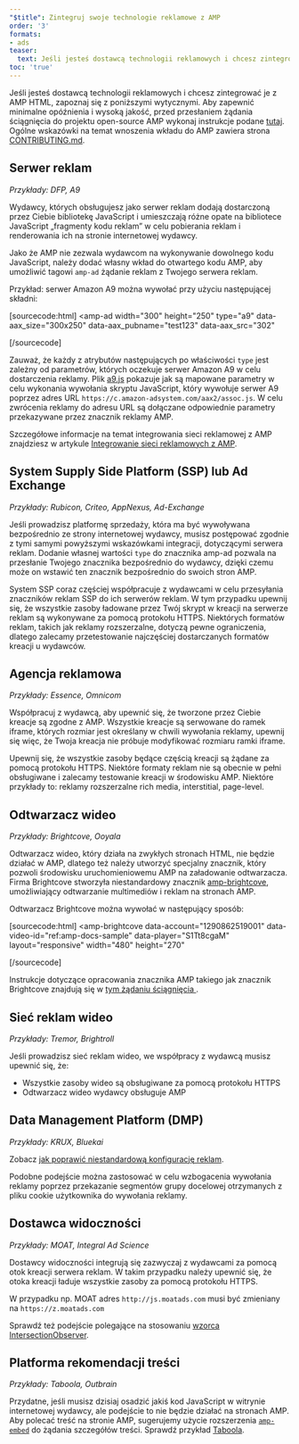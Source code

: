 ```yaml
---
"$title": Zintegruj swoje technologie reklamowe z AMP
order: '3'
formats:
- ads
teaser:
  text: Jeśli jesteś dostawcą technologii reklamowych i chcesz zintegrować je z AMP HTML, zapoznaj się z poniższymi wytycznymi.
toc: 'true'
---
```


<!--
This file is imported from https://github.com/ampproject/amphtml/blob/master/ads/_integration-guide.md.
Please do not change this file.
If you have found a bug or an issue please
have a look and request a pull request there.
-->

Jeśli jesteś dostawcą technologii reklamowych i chcesz zintegrować je z AMP HTML, zapoznaj się z poniższymi wytycznymi. Aby zapewnić minimalne opóźnienia i wysoką jakość, przed przesłaniem żądania ściągnięcia do projektu open-source AMP wykonaj instrukcje podane [tutaj](https://github.com/ampproject/amphtml/blob/master/ads/../3p/README.md#ads). Ogólne wskazówki na temat wnoszenia wkładu do AMP zawiera strona [CONTRIBUTING.md](https://github.com/ampproject/amphtml/blob/master/ads/../CONTRIBUTING.md).

## Serwer reklam <a name="ad-server"></a>

*Przykłady: DFP, A9*

Wydawcy, których obsługujesz jako serwer reklam dodają dostarczoną przez Ciebie bibliotekę JavaScript i umieszczają różne opate na bibliotece JavaScript „fragmenty kodu reklam” w celu pobierania reklam i renderowania ich na stronie internetowej wydawcy.

Jako że AMP nie zezwala wydawcom na wykonywanie dowolnego kodu JavaScript, należy dodać własny wkład do otwartego kodu AMP, aby umożliwić tagowi `amp-ad` żądanie reklam z Twojego serwera reklam.

Przykład: serwer Amazon A9 można wywołać przy użyciu następującej składni:

[sourcecode:html]
<amp-ad
  width="300"
  height="250"
  type="a9"
  data-aax_size="300x250"
  data-aax_pubname="test123"
  data-aax_src="302"
>
</amp-ad>
[/sourcecode]

Zauważ, że każdy z atrybutów następujących po właściwości `type` jest zależny od parametrów, których oczekuje serwer Amazon A9 w celu dostarczenia reklamy. Plik [a9.js](https://github.com/ampproject/amphtml/blob/master/ads/./a9.js) pokazuje jak są mapowane parametry w celu wykonania wywołania skryptu JavaScript, który wywołuje serwer A9 poprzez adres URL `https://c.amazon-adsystem.com/aax2/assoc.js`. W celu zwrócenia reklamy do adresu URL są dołączane odpowiednie parametry przekazywane przez znacznik reklamy AMP.

Szczegółowe informacje na temat integrowania sieci reklamowej z AMP znajdziesz w artykule [Integrowanie sieci reklamowych z AMP](https://github.com/ampproject/amphtml/blob/master/ads/README.md).

## System Supply Side Platform (SSP) lub Ad Exchange <a name="supply-side-platform-ssp-or-an-ad-exchange"></a>

*Przykłady: Rubicon, Criteo, AppNexus, Ad-Exchange*

Jeśli prowadzisz platformę sprzedaży, która ma być wywoływana bezpośrednio ze strony internetowej wydawcy, musisz postępować zgodnie z tymi samymi powyższymi wskazówkami integracji, dotyczącymi serwera reklam. Dodanie własnej wartości `type` do znacznika amp-ad pozwala na przesłanie Twojego znacznika bezpośrednio do wydawcy, dzięki czemu może on wstawić ten znacznik bezpośrednio do swoich stron AMP.

System SSP coraz częściej współpracuje z wydawcami w celu przesyłania znaczników reklam SSP do ich serwerów reklam. W tym przypadku upewnij się, że wszystkie zasoby ładowane przez Twój skrypt w kreacji na serwerze reklam są wykonywane za pomocą protokołu HTTPS. Niektórych formatów reklam, takich jak reklamy rozszerzalne, dotyczą pewne ograniczenia, dlatego zalecamy przetestowanie najczęściej dostarczanych formatów kreacji u wydawców.

## Agencja reklamowa <a name="ad-agency"></a>

*Przykłady: Essence, Omnicom*

Współpracuj z wydawcą, aby upewnić się, że tworzone przez Ciebie kreacje są zgodne z AMP. Wszystkie kreacje są serwowane do ramek iframe, których rozmiar jest określany w chwili wywołania reklamy, upewnij się więc, że Twoja kreacja nie próbuje modyfikować rozmiaru ramki iframe.

Upewnij się, że wszystkie zasoby będące częścią kreacji są żądane za pomocą protokołu HTTPS. Niektóre formaty reklam nie są obecnie w pełni obsługiwane i zalecamy testowanie kreacji w środowisku AMP. Niektóre przykłady to: reklamy rozszerzalne rich media, interstitial, page-level.

## Odtwarzacz wideo <a name="video-player"></a>

*Przykłady: Brightcove, Ooyala*

Odtwarzacz wideo, który działa na zwykłych stronach HTML, nie będzie działać w AMP, dlatego też należy utworzyć specjalny znacznik, który pozwoli środowisku uruchomieniowemu AMP na załadowanie odtwarzacza. Firma Brightcove stworzyła niestandardowy znacznik [amp-brightcove](https://github.com/ampproject/amphtml/blob/master/extensions/amp-brightcove/amp-brightcove.md), umożliwiający odtwarzanie multimediów i reklam na stronach AMP.

Odtwarzacz Brightcove można wywołać w następujący sposób:

[sourcecode:html]
<amp-brightcove
  data-account="1290862519001"
  data-video-id="ref:amp-docs-sample"
  data-player="S1Tt8cgaM"
  layout="responsive"
  width="480"
  height="270"
>
</amp-brightcove>
[/sourcecode]

Instrukcje dotyczące opracowania znacznika AMP takiego jak znacznik Brightcove znajdują się w [tym żądaniu ściągnięcia ](https://github.com/ampproject/amphtml/pull/1052).

## Sieć reklam wideo <a name="video-ad-network"></a>

*Przykłady: Tremor, Brightroll*

Jeśli prowadzisz sieć reklam wideo, we współpracy z wydawcą musisz upewnić się, że:

- Wszystkie zasoby wideo są obsługiwane za pomocą protokołu HTTPS
- Odtwarzacz wideo wydawcy obsługuje AMP

## Data Management Platform (DMP) <a name="data-management-platform-dmp"></a>

*Przykłady: KRUX, Bluekai*

Zobacz [jak poprawić niestandardową konfigurację reklam](https://amp.dev/documentation/components/amp-ad#enhance-incoming-ad-configuration).

Podobne podejście można zastosować w celu wzbogacenia wywołania reklamy poprzez przekazanie segmentów grupy docelowej otrzymanych z pliku cookie użytkownika do wywołania reklamy.

## Dostawca widoczności <a name="viewability-provider"></a>

*Przykłady: MOAT, Integral Ad Science*

Dostawcy widoczności integrują się zazwyczaj z wydawcami za pomocą otok kreacji serwera reklam. W takim przypadku należy upewnić się, że otoka kreacji ładuje wszystkie zasoby za pomocą protokołu HTTPS.

W przypadku np. MOAT adres `http://js.moatads.com` musi być zmieniany na `https://z.moatads.com`

Sprawdź też podejście polegające na stosowaniu [wzorca IntersectionObserver](https://github.com/ampproject/amphtml/blob/master/ads/README.md#ad-viewability).

## Platforma rekomendacji treści <a name="content-recommendation-platform"></a>

*Przykłady: Taboola, Outbrain*

Przydatne, jeśli musisz dzisiaj osadzić jakiś kod JavaScript w witrynie internetowej wydawcy, ale podejście to nie będzie działać na stronach AMP. Aby polecać treść na stronie AMP, sugerujemy użycie rozszerzenia [`amp-embed`](https://amp.dev/documentation/components/amp-ad) do żądania szczegółów treści. Sprawdź przykład [Taboola](https://github.com/ampproject/amphtml/blob/master/ads/taboola.md).
